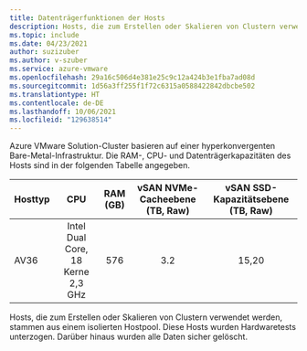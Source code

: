 ```yaml
---
title: Datenträgerfunktionen der Hosts
description: Hosts, die zum Erstellen oder Skalieren von Clustern verwendet werden, stammen aus einem isolierten Hostpool.
ms.topic: include
ms.date: 04/23/2021
author: suzizuber
ms.author: v-szuber
ms.service: azure-vmware
ms.openlocfilehash: 29a16c506d4e381e25c9c12a424b3e1fba7ad08d
ms.sourcegitcommit: 1d56a3ff255f1f72c6315a0588422842dbcbe502
ms.translationtype: HT
ms.contentlocale: de-DE
ms.lasthandoff: 10/06/2021
ms.locfileid: "129638514"
---
```

<!-- Used in plan-private-cloud-deployment.md and concepts-private-cloud-clusters.md -->


Azure VMware Solution-Cluster basieren auf einer hyperkonvergenten Bare-Metal-Infrastruktur. Die RAM-, CPU- und Datenträgerkapazitäten des Hosts sind in der folgenden Tabelle angegeben.

| Hosttyp | CPU   | RAM (GB)  | vSAN NVMe-Cacheebene (TB, Raw)  | vSAN SSD-Kapazitätsebene (TB, Raw)  |
| :---      | :---: | :---:     | :---:                           | :---:                             |
| AV36     |  Intel Dual Core, 18 Kerne 2,3 GHz  |     576      |                3.2               |                15,20               |

Hosts, die zum Erstellen oder Skalieren von Clustern verwendet werden, stammen aus einem isolierten Hostpool. Diese Hosts wurden Hardwaretests unterzogen. Darüber hinaus wurden alle Daten sicher gelöscht. 